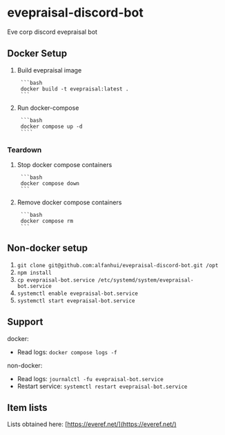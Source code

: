 # evepraisal-discord-bot

Eve corp discord evepraisal bot

## Docker Setup

1. Build evepraisal image

        ```bash
        docker build -t evepraisal:latest .
        ```

2. Run docker-compose

        ```bash
        docker compose up -d
        ````

### Teardown

1. Stop docker compose containers

        ```bash
        docker compose down
        ```

2. Remove docker compose containers

        ```bash
        docker compose rm
        ```

## Non-docker setup

1. `git clone git@github.com:alfanhui/evepraisal-discord-bot.git /opt`
2. `npm install`
3. `cp evepraisal-bot.service /etc/systemd/system/evepraisal-bot.service`
4. `systemctl enable evepraisal-bot.service`
5. `systemctl start evepraisal-bot.service`

## Support

docker:

- Read logs: `docker compose logs -f`

non-docker:

- Read logs: `journalctl -fu evepraisal-bot.service`
- Restart service: `systemctl restart evepraisal-bot.service`

## Item lists

Lists obtained here: [https://everef.net/](https://everef.net/)
